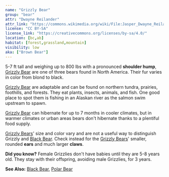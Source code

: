 ```yaml
---
name: "Grizzly Bear"
group: "bear"
attr: "Dwayne Reilander"
attr_link: "https://commons.wikimedia.org/wiki/File:Jasper_Dwayne_Reilander-4.jpg"
license: "CC BY-SA"
license_link: "https://creativecommons.org/licenses/by-sa/4.0/"
location: [bc,ab]
habitat: [forest,grassland,mountain]
visibility: low
aka: ["Brown Bear"]
---
```

5-7 ft tall and weighing up to 800 lbs with a pronounced **shoulder hump**, [Grizzly Bear](/animals/grizzly/) are one of three bears found in North America. Their fur varies in color from blond to black.

[Grizzly Bear](/animals/grizzly/) are adaptable and can be found on northern tundra, prairies, foothills, and forests. They eat plants, insects, animals, and fish. One good place to spot them is fishing in an Alaskan river as the salmon swim upstream to spawn.

[Grizzly Bear](/animals/grizzly/) can hibernate for up to 7 months in cooler climates, but in warmer climates or urban areas bears don't hibernate thanks to a plentiful food supply.

[Grizzly Bears](/animals/grizzly/)' size and color vary and are not a useful way to distinguish Grizzly and [Black Bear](/animals/blabear/). Check instead for the [Grizzly Bears](/animals/grizzly/)' smaller, rounded **ears** and much larger **claws**.

**Did you know?** Female Grizzlies don't have babies until they are 5-8 years old. They stay with their offspring, avoiding male Grizzlies, for 3 years.

<!-- generated, do not edit -->
**See Also:**
[Black Bear](/animals/blabear/),
[Polar Bear](/animals/polbear/)
